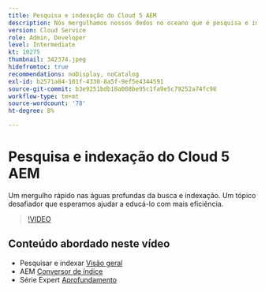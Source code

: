 ```yaml
---
title: Pesquisa e indexação do Cloud 5 AEM
description: Nós mergulhamos nossos dedos no oceano que é pesquisa e indexação
version: Cloud Service
role: Admin, Developer
level: Intermediate
kt: 10275
thumbnail: 342374.jpeg
hidefromtoc: true
recommendations: noDisplay, noCatalog
exl-id: b2571a84-101f-4330-8a5f-9ef5e4344591
source-git-commit: b3e9251bdb18a008be95c1fa9e5c79252a74fc98
workflow-type: tm+mt
source-wordcount: '78'
ht-degree: 8%

---
```


# Pesquisa e indexação do Cloud 5 AEM

Um mergulho rápido nas águas profundas da busca e indexação. Um tópico desafiador que esperamos ajudar a educá-lo com mais eficiência.

>[!VIDEO](https://video.tv.adobe.com/v/342374?quality=12&learn=on)

## Conteúdo abordado neste vídeo

+ Pesquisar e indexar [Visão geral](https://experienceleague.adobe.com/docs/experience-manager-cloud-service/content/operations/indexing.html?lang=pt-BR)
+ AEM [Conversor de índice](https://experienceleague.adobe.com/docs/experience-manager-cloud-service/content/migration-journey/refactoring-tools/index-converter.html)
+ Série Expert [Aprofundamento](../../cloud-service/migration/moving-to-aem-as-a-cloud-service/search-and-indexing.md)
